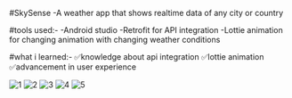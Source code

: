 #SkySense
-A weather app that shows realtime data of any city or country

#tools used:-
-Android studio
-Retrofit for API integration
-Lottie animation for changing animation with changing weather conditions

#what i learned:-
✅knowledge about api integration
✅lottie animation
✅advancement in user experience

![1](https://github.com/pragyan1510/SkySense-WeatherApp-/assets/141828865/894f1de1-b3b2-4f62-8d3b-9c83d2ae81a4)
![2](https://github.com/pragyan1510/SkySense-WeatherApp-/assets/141828865/bb335a57-1ac4-4022-98ad-3098448f5e48)
![3](https://github.com/pragyan1510/SkySense-WeatherApp-/assets/141828865/7ba77e2d-ad09-4376-b1e0-eac33e6d39ca)
![4](https://github.com/pragyan1510/SkySense-WeatherApp-/assets/141828865/0beb4f7a-17ce-4871-a0c2-326ed725e90d)
![5](https://github.com/pragyan1510/SkySense-WeatherApp-/assets/141828865/7404aaa1-ba1c-4758-9505-612953bb160e)
